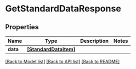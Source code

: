 # GetStandardDataResponse


## Properties
Name | Type | Description | Notes
------------ | ------------- | ------------- | -------------
**data** | [**[StandardDataItem]**](StandardDataItem.md) |  | 

[[Back to Model list]](../README.md#documentation-for-models) [[Back to API list]](../README.md#documentation-for-api-endpoints) [[Back to README]](../README.md)


